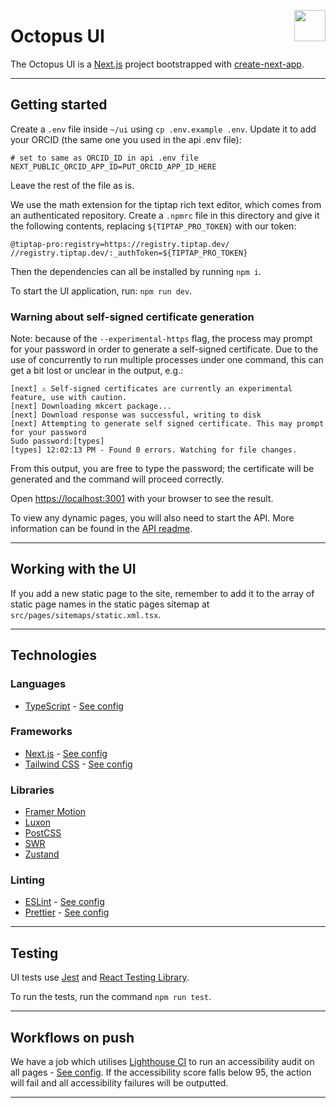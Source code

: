 <img src="public/images/jisc-logo.svg" align="right" width=50 height=50/><h1 align="left">Octopus UI</h1>

The Octopus UI is a [Next.js](https://nextjs.org/) project bootstrapped with [create-next-app](https://github.com/vercel/next.js/tree/canary/packages/create-next-app).

---

## Getting started

Create a `.env` file inside `~/ui` using `cp .env.example .env`. Update it to add your ORCID (the same one you used in the api .env file):

```
# set to same as ORCID_ID in api .env file
NEXT_PUBLIC_ORCID_APP_ID=PUT_ORCID_APP_ID_HERE
```

Leave the rest of the file as is.

We use the math extension for the tiptap rich text editor, which comes from an authenticated repository. Create a `.npmrc` file in this directory and give it the following contents, replacing `${TIPTAP_PRO_TOKEN}` with our token:

```
@tiptap-pro:registry=https://registry.tiptap.dev/
//registry.tiptap.dev/:_authToken=${TIPTAP_PRO_TOKEN}
```

Then the dependencies can all be installed by running `npm i`.

To start the UI application, run: `npm run dev`.

### Warning about self-signed certificate generation

Note: because of the `--experimental-https` flag, the process may prompt for your password in order to generate a self-signed certificate. Due to the use of concurrently to run multiple processes under one command, this can get a bit lost or unclear in the output, e.g.:

```
[next] ⚠ Self-signed certificates are currently an experimental feature, use with caution.
[next] Downloading mkcert package...
[next] Download response was successful, writing to disk
[next] Attempting to generate self signed certificate. This may prompt for your password
Sudo password:[types]
[types] 12:02:13 PM - Found 0 errors. Watching for file changes.
```

From this output, you are free to type the password; the certificate will be generated and the command will proceed correctly.

Open [https://localhost:3001](https://localhost:3001) with your browser to see the result.

To view any dynamic pages, you will also need to start the API. More information can be found in the [API readme](../api/README.md).

---

## Working with the UI

If you add a new static page to the site, remember to add it to the array of static page names in the static pages sitemap at `src/pages/sitemaps/static.xml.tsx`.

---

## Technologies

### Languages

-   [TypeScript](https://www.typescriptlang.org/) - [See config](./tsconfig.json)

### Frameworks

-   [Next.js](https://nextjs.org/) - [See config](./next.config.js)
-   [Tailwind CSS](https://tailwindcss.com/) - [See config](./tailwind.config.js)

### Libraries

-   [Framer Motion](https://www.framer.com/motion/)
-   [Luxon](https://moment.github.io/luxon/)
-   [PostCSS](https://postcss.org/)
-   [SWR](https://swr.vercel.app/)
-   [Zustand](https://github.com/pmndrs/zustand/)

### Linting

-   [ESLint](https://eslint.org/) - [See config](./.eslintrc.json)
-   [Prettier](https://prettier.io/) - [See config](./.prettierrc.json)

---

## Testing

UI tests use [Jest](https://jestjs.io/) and [React Testing Library](https://testing-library.com/docs/react-testing-library/intro/).

To run the tests, run the command `npm run test`.

---

## Workflows on push

We have a job which utilises [Lighthouse CI](https://github.com/GoogleChrome/lighthouse-ci) to run an accessibility audit on all pages - [See config](./lighthouserc.js). If the accessibility score falls below 95, the action will fail and all accessibility failures will be outputted.

---
